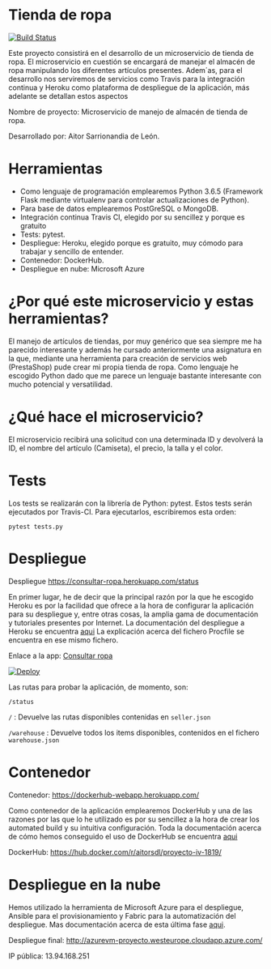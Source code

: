 # Tienda de ropa

[![Build Status](https://travis-ci.org/aitorSDL/proyecto-iv-1819.svg?branch=master)](https://travis-ci.org/aitorSDL/proyecto-iv-1819)

Este proyecto consistirá en el desarrollo de un microservicio de tienda de ropa. El microservicio en cuestión se encargará de manejar el almacén de ropa manipulando los diferentes artículos presentes. Adem´as, para el desarrollo nos serviremos de servicios como Travis para la integración continua y Heroku como plataforma de despliegue de la aplicación, más adelante se detallan estos aspectos

Nombre de proyecto: Microservicio de manejo de almacén de tienda de ropa.

Desarrollado por: Aitor Sarrionandia de León.

# Herramientas

- Como lenguaje de programación emplearemos Python 3.6.5 (Framework Flask mediante virtualenv para controlar actualizaciones de Python).  
- Para base de datos emplearemos PostGreSQL o MongoDB.
- Integración continua Travis CI, elegido por su sencillez y porque es gratuito 
- Tests: pytest.
- Despliegue: Heroku, elegido porque es gratuito, muy cómodo para trabajar y sencillo de entender.
- Contenedor: DockerHub.
- Despliegue en nube: Microsoft Azure

# ¿Por qué este microservicio y estas herramientas?

El manejo de artículos de tiendas, por muy genérico que sea siempre me ha parecido interesante y además he cursado anteriormente una asignatura en la que, mediante una herramienta para creación de servicios web (PrestaShop) pude crear mi propia tienda de ropa. Como lenguaje he escogido Python dado que me parece un lenguaje bastante interesante con mucho potencial y versatilidad.

# ¿Qué hace el microservicio?

El microservicio recibirá una solicitud con una determinada ID y devolverá la ID, el nombre del artículo (Camiseta), el precio, la talla y el color.

# Tests

Los tests se realizarán con la librería de Python: pytest. Estos tests serán ejecutados por Travis-CI. Para ejecutarlos, escribiremos esta orden:

`pytest tests.py`

# Despliegue

Despliegue https://consultar-ropa.herokuapp.com/status 

En primer lugar, he de decir que la principal razón por la que he escogido Heroku es por la facilidad que ofrece a la hora de configurar la aplicación para su despliegue y, entre otras cosas, la amplia gama de documentación y tutoriales presentes por Internet. La documentación del despliegue a Heroku se encuentra [aqui](https://github.com/aitorSDL/proyecto-iv-1819/blob/master/doc/despliegueHeroku.md) La explicación acerca del fichero Procfile se encuentra en ese mismo fichero.

Enlace a la app: [Consultar ropa](https://consultar-ropa.herokuapp.com/)

[![Deploy](https://www.herokucdn.com/deploy/button.svg)](https://consultar-ropa.herokuapp.com/)

Las rutas para probar la aplicación, de momento, son:
  
  `/status`
  
   `/` : Devuelve las rutas disponibles contenidas en `seller.json`
   
   `/warehouse` : Devuelve todos los items disponibles, contenidos en el fichero `warehouse.json`

# Contenedor


Contenedor: https://dockerhub-webapp.herokuapp.com/

Como contenedor de la aplicación emplearemos DockerHub y una de las razones por las que lo he utilizado es por su sencillez a la hora de crear los automated build y su intuitiva configuración. Toda la documentación acerca de cómo hemos conseguido el uso de DockerHub se encuentra [aqui](https://github.com/aitorSDL/proyecto-iv-1819/blob/master/doc/contenedorDockerHub.md)

DockerHub: https://hub.docker.com/r/aitorsdl/proyecto-iv-1819/


# Despliegue en la nube

Hemos utilizado la herramienta de Microsoft Azure para el despliegue, Ansible para el provisionamiento y Fabric para la automatización del despliegue. Mas documentación acerca de esta última fase [aqui](https://github.com/aitorSDL/proyecto-iv-1819/blob/master/doc/despliegueFinal.md).

Despliegue final: http://azurevm-proyecto.westeurope.cloudapp.azure.com/

IP pública: 13.94.168.251
